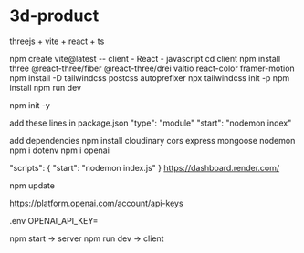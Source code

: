 # 3d-product
threejs + vite + react + ts


<!-- client side -->
npm create vite@latest -- client
    - React
    - javascript
cd client
npm install three @react-three/fiber @react-three/drei valtio react-color framer-motion
npm install -D tailwindcss postcss autoprefixer
npx tailwindcss init -p
npm install
npm run dev

<!-- server side -->
npm init -y

add these lines in package.json
"type": "module"
"start": "nodemon index"

add dependencies
npm install cloudinary cors express mongoose nodemon
npm i dotenv
npm i openai

<!-- upload server side working on render.com -->
<!-- 1. delete package-lock.json -->
<!-- 2. add .js behind index -->
"scripts": {
    "start": "nodemon index.js"
    }
https://dashboard.render.com/

<!-- got error regarding error mongoose@7.3.1: The engine "node" is incompatible with this module. Expected version ">=14.20.1". Got "14.17.0" -->
npm update


<!-- generate new key -->
https://platform.openai.com/account/api-keys
<!-- add inside env file -->
.env
OPENAI_API_KEY=

npm start -> server
npm run dev -> client


<!-- sk-WoxR2WcBSQEAjD1Q16FET38lbkFJLajWlVv9mXu26SA0Km6E -->